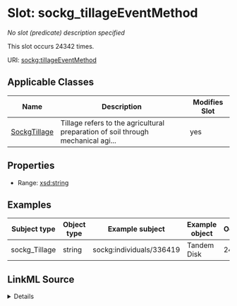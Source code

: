 

# Slot: sockg_tillageEventMethod


_No slot (predicate) description specified_






This slot occurs 24342 times.


URI: [sockg:tillageEventMethod](https://idir.uta.edu/sockg-ontology/docs/tillageEventMethod)



<!-- no inheritance hierarchy -->





## Applicable Classes

| Name | Description | Modifies Slot |
| --- | --- | --- |
| [SockgTillage](../classes/SockgTillage.md) | Tillage refers to the agricultural preparation of soil through mechanical agi... |  yes  |







## Properties

* Range: [xsd:string](http://www.w3.org/2001/XMLSchema#string)






## Examples

| Subject type | Object type | Example subject | Example object | Occurrences |
| --- | --- | --- | --- | --- |
| sockg_Tillage | string | sockg:individuals/336419 | Tandem Disk | 24342 |




## LinkML Source

<details>

```yaml
name: sockg_tillageEventMethod
annotations:
  count:
    tag: count
    value: 24342
description: No slot (predicate) description specified
examples:
- object:
    example_object: Tandem Disk
    example_object_type: string
    example_predicate: sockg:tillageEventMethod
    example_subject: sockg:individuals/336419
    example_subject_type: sockg_Tillage
from_schema: soc-kg
rank: 1000
slot_uri: sockg:tillageEventMethod
alias: sockg_tillageEventMethod
domain_of:
- sockg_Tillage
range: string

```
</details>